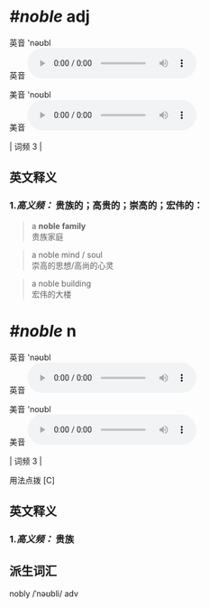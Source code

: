 # ***\#noble*** adj
英音 'nəʊbl  
英音
<audio src="./media/noble-B.aac" controls="controls"></audio>

美音 'noʊbl  
美音
<audio src="./media/noble.aac" controls="controls"></audio>



| 词频 3 |  

英文释义
---
### 1.*高义频：* **贵族的；高贵的；崇高的；宏伟的：**  

 > a **noble family**   
 > 贵族家庭    

 > a noble mind / soul   
 > 崇高的思想/高尚的心灵    

 > a noble building  
 > 宏伟的大楼    


# ***\#noble*** n
英音 'nəʊbl  
英音
<audio src="./media/noble-B.aac" controls="controls"></audio>

美音 'noʊbl  
美音
<audio src="./media/noble.aac" controls="controls"></audio>



| 词频 3 |  

用法点拨  [C]

英文释义
---
### 1.*高义频：* **贵族**  


派生词汇
---
nobly /ˈnəʊbli/ adv   

